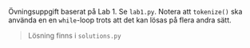 
Övningsuppgift baserat på Lab 1. Se `lab1.py`. Notera att `tokenize()` ska använda en en
`while`-loop trots att det kan lösas på flera andra sätt.


> Lösning finns i `solutions.py`
